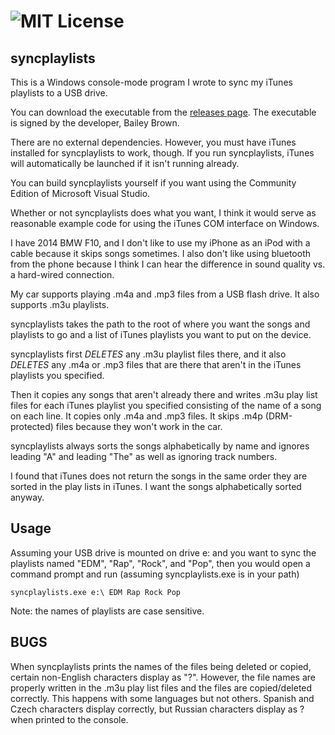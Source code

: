 ![MIT License](https://img.shields.io/badge/license-MIT-blue.svg)
==============

syncplaylists
------
This is a Windows console-mode program I wrote to sync my iTunes playlists to a USB drive. 

You can download the executable from the [releases page](https://github.com/bailey27/syncplaylists/releases).  The executable is signed by the developer, Bailey Brown.  

There are no external dependencies.  However, you must have iTunes installed for syncplaylists to work, though. If you run syncplaylists, iTunes will automatically be launched if it isn't running already.  

You can build syncplaylists yourself if you want using the Community Edition of Microsoft Visual Studio. 

Whether or not syncplaylists does what you want, I think it would serve as reasonable example code for using the iTunes COM interface on Windows.

I have 2014 BMW F10, and I don't like to use my iPhone as an iPod with a cable because it skips songs sometimes.  I also don't like using bluetooth from the phone because I think I can hear the difference in sound quality vs. a hard-wired connection.

My car supports playing .m4a and .mp3 files from a USB flash drive.  It also supports .m3u playlists.

syncplaylists takes the path to the root of where you want the songs and playlists to go and a list of iTunes playlists you want to put on the device.

syncplaylists first *DELETES* any .m3u playlist files there, and it also *DELETES* any .m4a or .mp3 files that are there that aren't in the iTunes playlists you specified.

Then it copies any songs that aren't already there and writes .m3u play list files for each iTunes playlist you specified consisting of the name of a song on each line.  It copies only .m4a and .mp3 files.  It skips .m4p (DRM-protected) files because they won't work in the car.

syncplaylists always sorts the songs alphabetically by name and ignores leading "A" and leading "The" as well as ignoring track numbers.

I found that iTunes does not return the songs in the same order they are sorted in the play lists in iTunes.  I want the songs alphabetically sorted anyway.

Usage
----
Assuming your USB drive is mounted on drive e: and you want to sync the playlists named "EDM", "Rap", "Rock", and "Pop", then you would open a command prompt and run (assuming syncplaylists.exe is in your path)

```
syncplaylists.exe e:\ EDM Rap Rock Pop
```

Note: the names of playlists are case sensitive.

BUGS
----
When syncplaylists prints the names of the files being deleted or copied, certain non-English characters display as "?".  However, the file names are properly written in the .m3u play list files and the files are copied/deleted correctly.  This happens with some languages but not others.  Spanish and Czech characters display correctly, but Russian characters display as ? when printed to the console.

